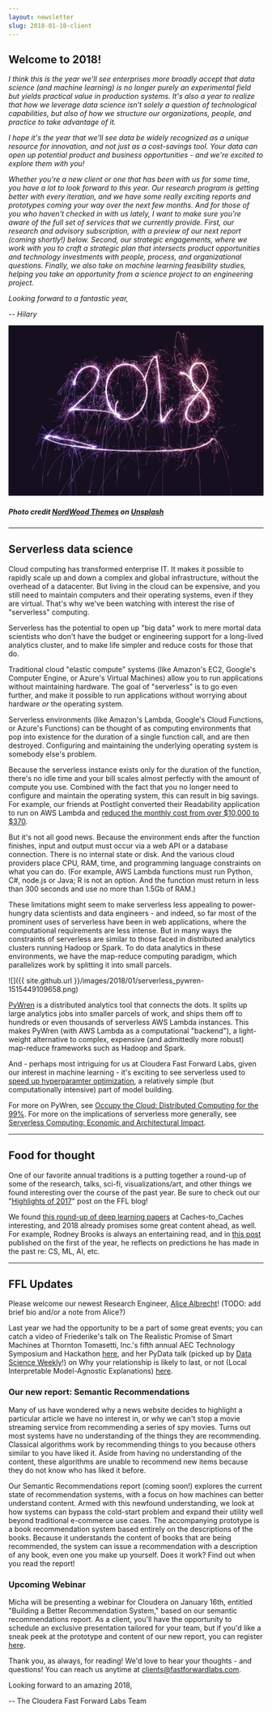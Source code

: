 ```yaml
---
layout: newsletter
slug: 2018-01-10-client
---
```


## Welcome to 2018!

*I think this is the year we'll see enterprises more broadly accept that data science (and machine learning) is no longer purely an experimental field but yields practical value in production systems. It's also a year to realize that how we leverage data science isn't solely a question of technological capabilities, but also of how we structure our organizations, people, and practice to take advantage of it.*

*I hope it's the year that we'll see data be widely recognized as a unique resource for innovation, and not just as a cost-savings tool. Your data can open up potential product and business opportunities - and we're excited to explore them with you!*

*Whether you're a new client or one that has been with us for some time, you have a lot to look forward to this year. Our research program is getting better with every iteration, and we have some really exciting reports and prototypes coming your way over the next few months. And for those of you who haven't checked in with us lately, I want to make sure you're aware of the full set of services that we currently provide. First, our research and advisory subscription, with a preview of our next report (coming shortly!) below. Second, our strategic engagements, where we work with you to craft a strategic plan that intersects product opportunities and technology investments with people, process, and organizational questions. Finally, we also take on machine learning feasibility studies, helping you take an opportunity from a science project to an engineering project.*

*Looking forward to a fantastic year,*

*-- Hilary*

![](/images/2018/01/nordwood_themes_467442-1515449631465.jpg)
##### Photo credit [NordWood Themes](https://unsplash.com/photos/zNS6oFkwlG4?utm_source=unsplash&utm_medium=referral&utm_content=creditCopyText) on [Unsplash](https://unsplash.com/?utm_source=unsplash&utm_medium=referral&utm_content=creditCopyText)
---

## Serverless data science

Cloud computing has transformed enterprise IT. It makes it possible to rapidly
scale up and down a complex and global infrastructure, without the overhead of
a datacenter. But living in the cloud can be expensive, and you still need to
maintain computers and their operating systems, even if they are virtual.
That's why we've been watching with interest the rise of "serverless"
computing.

Serverless has the potential to open up "big data" work to mere mortal data
scientists who don't have the budget or engineering support for a
long-lived analytics cluster, and to make life simpler and reduce costs for
those that do.

Traditional cloud "elastic compute" systems (like Amazon's EC2, Google's Computer
Engine, or Azure's Virtual Machines) allow you to run applications without
maintaining hardware. The goal of "serverless" is to go even further, and make
it possible to run applications without worrying about hardware _or_ the
operating system.

Serverless environments (like Amazon's Lambda, Google's Cloud Functions, or Azure's
Functions) can be thought of as computing environments that pop into existence
for the duration of a single function call, and are then destroyed. Configuring
and maintaining the underlying operating system is somebody else's problem.

Because the serverless instance exists only for the duration of the function,
there's no idle time and your bill scales almost perfectly with the amount of
compute you use. Combined with the fact that you no longer need to configure and
maintain the operating system, this can result in big savings. For example,
our friends at Postlight converted their Readability application to run on AWS
Lambda and [reduced the monthly cost from over $10,000 to
$370](https://trackchanges.postlight.com/serving-39-million-requests-for-370-month-or-how-we-reduced-our-hosting-costs-by-two-orders-of-edc30a9a88cd).

But it's not all good news. Because the environment ends after the function
finishes, input and output must occur via a web API or a database connection.
There is no internal state or disk. And the various cloud providers place CPU,
RAM, time, and programming language constraints on what you can do. (For example,
AWS Lambda functions must run Python, C#, node.js or Java; R is not an option.
And the function must return in less than 300 seconds and use no more than
1.5Gb of RAM.)

These limitations might seem to make serverless less appealing to power-hungry
data scientists and data engineers - and indeed, so far most of the prominent
uses of serverless have been in web applications, where the computational
requirements are less intense. But in many ways the constraints of serverless
are similar to those faced in distributed analytics clusters running Hadoop or
Spark. To do data analytics in these environments, we have the map-reduce
computing paradigm, which parallelizes work by splitting it into small parcels.

![]({{ site.github.url }}/images/2018/01/serverless_pywren-1515449109658.png)

[PyWren](http://pywren.io/) is a distributed analytics tool that connects the
dots. It splits up large analytics jobs into smaller parcels of work, and ships
them off to hundreds or even thousands of serverless AWS Lambda instances. This
makes PyWren (with AWS Lambda as a computational "backend"), a light-weight
alternative to complex, expensive (and admittedly more robust) map-reduce
frameworks such as Hadoop and Spark. 

And - perhaps most intriguing for us at Cloudera Fast Forward Labs, given our
interest in machine learning - it's exciting to see serverless used to [speed up
hyperparamter
optimization](http://tothestars.io/blog/2016/10/19/serverless-ai), a relatively
simple (but computationally intensive) part of model building.

For more on PyWren, see [Occupy the Cloud: Distributed Computing for
the 99%](https://arxiv.org/abs/1702.04024). For more on the implications of
serverless more generally, see [Serverless Computing: Economic and
Architectural
Impact](http://www.doc.ic.ac.uk/~rbc/papers/fse-serverless-17.pdf).

---

## Food for thought

One of our favorite annual traditions is a putting together a round-up of some of the research, talks, sci-fi, visualizations/art, and other things we found interesting over the course of the past year.  Be sure to check out our "[Highlights of 2017](http://blog.fastforwardlabs.com/2017/11/22/2017-highlights.html)" post on the FFL blog!

We found [this round-up of deep learning papers](http://cachestocaches.com/2017/12/favorite-deep-learning-2017/) at Caches-to_Caches interesting, and 2018 already promises some great content ahead, as well.  For example, Rodney Brooks is always an entertaining read, and in [this post](https://rodneybrooks.com/my-dated-predictions/) published on the first of the year, he reflects on predictions he has made in the past re: CS, ML, AI, etc.

---

## FFL Updates

Please welcome our newest Research Engineer, [Alice Albrecht](https://www.linkedin.com/in/alice-albrecht-6379868/)!
(TODO: add brief bio and/or a note from Alice?)

Last year we had the opportunity to be a part of some great events; you can catch a video of Friederike's talk on The Realistic Promise of Smart Machines at Thornton Tomasetti, Inc.'s fifth annual AEC Technology Symposium and Hackathon [here](https://youtu.be/EexnY6G46Qs), and her PyData talk (picked up by [Data Science Weekly](https://www.datascienceweekly.org/newsletters/data-science-weekly-newsletter-issue-214)!) on Why your relationship is likely to last, or not (Local Interpretable Model-Agnostic Explanations) [here](https://youtu.be/Z3v2c_OysI4).

### Our new report: Semantic Recommendations

Many of us have wondered why a news website decides to highlight a particular article we have no interest in, or why we can't stop a movie streaming service from recommending a series of spy movies. Turns out most systems have no understanding of the things they are recommending. Classical algorithms work by recommending things to you because others similar to you have liked it. Aside from having no understanding of the content, these algorithms are unable to recommend new items because they do not know who has liked it before.                                
                                                                                                     
Our Semantic Recommendations report (coming soon!) explores the current state of recommendation systems, with a focus on how machines can better understand content. Armed with this newfound understanding, we look at how systems can bypass the cold-start problem and expand their utility well beyond traditional e-commerce use cases. The accompanying prototype is a book recommendation system based entirely on the descriptions of the books. Because it understands the content of books that are being recommended, the system can issue a recommendation with a description of any book, even one you make up yourself. Does it work? Find out when you read the report!                     

### Upcoming Webinar

Micha will be presenting a webinar for Cloudera on January 16th, entitled "Building a Better Recommendation System," based on our semantic recommendations report. As a client, you'll have the opportunity to schedule an exclusive presentation tailored for your team, but if you'd like a sneak peek at the prototype and content of our new report, you can register [here](http://go.cloudera.com/semantic-recommendation-systems).

Thank you, as always, for reading!  We'd love to hear your thoughts - and questions! You can reach us anytime at clients@fastforwardlabs.com.

Looking forward to an amazing 2018,

-- The Cloudera Fast Forward Labs Team

